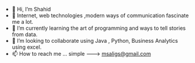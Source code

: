 - 👋 Hi, I’m  Shahid
- 👀 Internet, web technologies ,modern ways of communication fascinate me a lot.
- 🌱 I’m currently learning the art of programming and ways to tell stories from data.
- 💞️ I’m looking to collaborate using Java , Python, Business Analytics using excel. 
- 📫 How to reach me ... simple ---> msaligs@gmail.com


